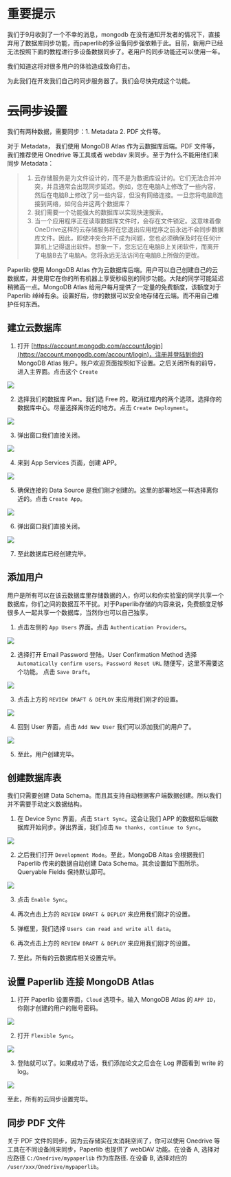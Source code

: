 # 重要提示

我们于9月收到了一个不幸的消息，mongodb 在没有通知开发者的情况下，直接弃用了数据库同步功能，而paperlib的多设备同步强依赖于此。目前，新用户已经无法按照下面的教程进行多设备数据同步了。老用户的同步功能还可以使用一年。

我们知道这将对很多用户的体验造成致命打击。

为此我们在开发我们自己的同步服务器了。我们会尽快完成这个功能。

# <del>云同步设置</del>

我们有两种数据，需要同步：1. Metadata 2. PDF 文件等。

对于 Metadata， 我们使用 MongoDB Atlas 作为云数据库后端。PDF 文件等，我们推荐使用 Onedrive 等工具或者 webdav 来同步。至于为什么不能用他们来同步 Metadata：

> 1. 云存储服务是为文件设计的，而不是为数据库设计的。它们无法合并冲突，并且通常会出现同步延迟。例如，您在电脑A上修改了一些内容，然后在电脑B上修改了另一些内容，但没有网络连接。一旦您将电脑B连接到网络，如何合并这两个数据库？
> 2. 我们需要一个功能强大的数据库以实现快速搜索。
> 3. 当一个应用程序正在读取数据库文件时，会存在文件锁定。这意味着像OneDrive这样的云存储服务将在您退出应用程序之前永远不会同步数据库文件。因此，即使冲突合并不成为问题，您也必须确保及时在任何计算机上记得退出软件。想象一下，您忘记在电脑B上关闭软件，而离开了电脑B去了电脑A。您将永远无法访问在电脑B上所做的更改。

Paperlib 使用 MongoDB Atlas 作为云数据库后端。用户可以自己创建自己的云数据库，并使用它在你的所有机器上享受秒级别的同步功能。大陆的同学可能延迟稍微高一点。MongoDB Atlas 给用户每月提供了一定量的免费额度，该额度对于 Paperlib 绰绰有余。设置好后，你的数据可以安全地存储在云端。而不用自己维护任何东西。

## 建立云数据库
1. 打开 [https://account.mongodb.com/account/login](https://account.mongodb.com/account/login)，注册并登陆到你的 MongoDB Atlas 账户。账户欢迎页面按照如下设置。之后关闭所有的前导，进入主界面。点击这个 `Create`

![](/assets/images/guide/cloud-sync/n1.png)

2. 选择我们的数据库 Plan。我们选 Free 的。取消红框内的两个选项。选择你的数据库中心。尽量选择离你近的地方。点击 `Create Deployment`。

![](/assets/images/guide/cloud-sync/n2.png)

3. 弹出窗口我们直接关闭。

![](/assets/images/guide/cloud-sync/n3.png)

4. 来到 App Services 页面，创建 APP。

![](/assets/images/guide/cloud-sync/n4.png)

5. 确保连接的 Data Source 是我们刚才创建的。这里的部署地区一样选择离你近的。点击 `Create App`。

![](/assets/images/guide/cloud-sync/n5.png)

6. 弹出窗口我们直接关闭。

![](/assets/images/guide/cloud-sync/n6.png)

7. 至此数据库已经创建完毕。

## 添加用户

用户是所有可以在该云数据库里存储数据的人，你可以和你实验室的同学共享一个数据库，你们之间的数据互不干扰。对于Paperlib存储的内容来说，免费额度足够很多人一起共享一个数据库，当然你也可以自己独享。

1. 点击左侧的 `App Users` 界面。点击 `Authentication Providers`。

![](/assets/images/guide/cloud-sync/user1.png)

2. 选择打开 Email Password 登陆。User Confirmation Method 选择 `Automatically confirm users`。`Password Reset URL` 随便写，这里不需要这个功能。 点击 `Save Draft`。

![](/assets/images/guide/cloud-sync/user2.png)

3. 点击上方的 `REVIEW DRAFT & DEPLOY` 来应用我们刚才的设置。

![](/assets/images/guide/cloud-sync/user3.png)

4. 回到 User 界面，点击 `Add New User` 我们可以添加我们的用户了。

![](/assets/images/guide/cloud-sync/user4.png)

5. 至此，用户创建完毕。

## 创建数据库表

我们只需要创建 Data Schema。而且其支持自动根据客户端数据创建。所以我们并不需要手动定义数据结构。

1. 在 Device Sync 界面，点击 `Start Sync`。这会让我们 APP 的数据和后端数据库开始同步。弹出界面，我们点击 `No thanks, continue to Sync`。

![](/assets/images/guide/cloud-sync/n7.png)

2. 之后我们打开 `Development Mode`。至此，MongoDB Altas 会根据我们 Paperlib 传来的数据自动创建 Data Schema。其余设置如下图所示。Queryable Fields 保持默认即可。

![](/assets/images/guide/cloud-sync/n8.png)

3. 点击 `Enable Sync`。

4. 再次点击上方的 `REVIEW DRAFT & DEPLOY` 来应用我们刚才的设置。

5. 弹框里，我们选择 `Users can read and write all data`。

6. 再次点击上方的 `REVIEW DRAFT & DEPLOY` 来应用我们刚才的设置。

7. 至此，所有的云数据库相关设置完毕。

## 设置 Paperlib 连接 MongoDB Atlas

1. 打开 Paperlib 设置界面，`Cloud` 选项卡。输入 MongoDB Atlas 的 `APP ID`，你刚才创建的用户的账号密码。

![](/assets/images/guide/cloud-sync/n13.png)

2. 打开 `Flexible Sync`。

![](/assets/images/guide/cloud-sync/n11.png)

3. 登陆就可以了。如果成功了话，我们添加论文之后会在 Log 界面看到 write 的 log。

![](/assets/images/guide/cloud-sync/n19.png)


至此，所有的云同步设置完毕。

## 同步 PDF 文件

关于 PDF 文件的同步，因为云存储实在太消耗空间了，你可以使用 Onedrive 等工具在不同设备间来同步，Paperlib 也提供了 webDAV 功能。在设备 A, 选择对应路径 `C:/Onedrive/mypaperlib` 作为库路径. 在设备 B, 选择对应的 `/user/xxx/Onedrive/mypaperlib`。
